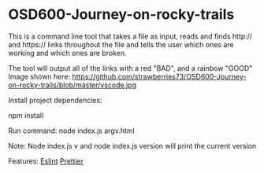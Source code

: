 # OSD600-Journey-on-rocky-trails
This is a command line tool that takes a file as input, reads and finds http:// and https:// links throughout the file and tells the user which ones are working and which ones are broken.

The tool will output all of the links with a red "BAD",  and a rainbow "GOOD"
Image shown here: https://github.com/strawberries73/OSD600-Journey-on-rocky-trails/blob/master/vscode.jpg

  Install project dependencies:

   npm install

  Run command:  node index.js argv.html
   
Note:
Node index.js v and node index.js version will print the current version

Features:
[Eslint](https://eslint.org/)
[Prettier](https://prettier.io/)







